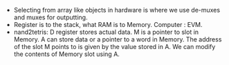 - Selecting from array like objects in hardware is where we use de-muxes and muxes for outputting.
- Register is to the stack, what RAM is to Memory. Computer : EVM.
- nand2tetris: D register stores actual data. M is a pointer to slot in Memory. A can store data or a pointer to a word in Memory. The address of the slot M points to is given by the value stored in A. We can modify the contents of Memory slot using A.
